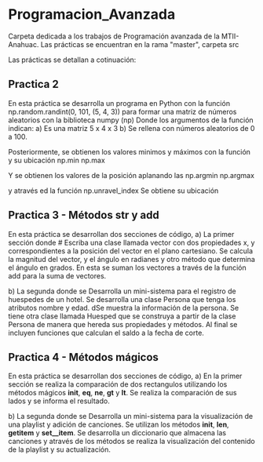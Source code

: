 # Programacion_Avanzada
Carpeta dedicada a los trabajos de Programación avanzada de la MTII-Anahuac.
Las prácticas se encuentran en la rama "master", carpeta src

Las prácticas se detallan a cotinuación:
## Practica 2
En esta práctica se desarrolla un programa en Python con la función
np.random.randint(0, 101, (5, 4, 3))
para formar una matriz de números aleatorios con la biblioteca numpy (np)
Donde los argumentos de la función indican:
a) Es una matriz 5 x 4 x 3
b) Se rellena con números aleatorios de 0 a 100.

Posteriormente, se obtienen los valores minimos y máximos con la función y su ubicación
np.min
np.max

Y se obtienen los valores de la posición aplanando las 
np.argmin
np.argmax

y através ed la función 
np.unravel_index
Se obtiene su ubicación

## Practica 3 - Métodos __str__ y __add__
En esta práctica se desarrollan dos secciones de código, 
a) La primer sección donde # Escriba una clase llamada vector con dos propiedades x, y correspondientes a 
la posición del vector en el plano cartesiano. Se calcula la magnitud del vector, 
y el ángulo en radianes y otro método que determina el ángulo en grados.
En esta se suman los vectores a través de la función add para la suma de vectores.

b) La segunda donde se Desarrolla un mini-sistema para el registro de huespedes de un hotel. Se desarrolla una clase Persona que tenga los atributos nombre y edad. dSe muestra la información de la persona. Se tiene otra clase
llamada Huesped que se construya a partir de la clase Persona de manera que hereda
sus propiedades y métodos. Al final se incluyen funciones que calculan el saldo a la fecha de corte.

## Practica 4 - Métodos mágicos
En esta práctica se desarrollan dos secciones de código, 
a) En la primer sección se realiza la comparación de dos rectangulos utilizando los métodos mágicos __init__, __eq__, __ne__, __gt__ y __lt__. Se realiza la comparación de sus lados y se informa el resultado.

b) La segunda donde se Desarrolla un mini-sistema para la visualización de una playlist y adición de canciones. Se utilizan los métodos __init__, __len__, __getitem__ y __set__item__. Se desarrolla un diccionario que almacena las canciones y através de los métodos se realiza la visualización del contenido de la playlist y su actualización.

